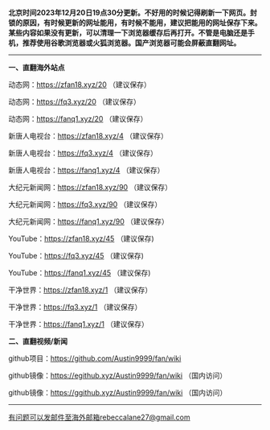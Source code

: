 **北京时间2023年12月20日19点30分更新。不好用的时候记得刷新一下网页。封锁的原因，有时候更新的网址能用，有时候不能用，建议把能用的网址保存下来。某些内容如果没有更新，可以清理一下浏览器缓存后再打开。不管是电脑还是手机，推荐使用谷歌浏览器或火狐浏览器。国产浏览器可能会屏蔽直翻网址。**

***

**一、直翻海外站点**

动态网：https://zfan18.xyz/20 （建议保存）

动态网：https://fq3.xyz/20 （建议保存）

动态网：https://fanq1.xyz/20 （建议保存）

新唐人电视台：https://zfan18.xyz/4 （建议保存）

新唐人电视台：https://fq3.xyz/4 （建议保存）

新唐人电视台：https://fanq1.xyz/4 （建议保存）

大纪元新闻网：https://zfan18.xyz/90 （建议保存）

大纪元新闻网：https://fq3.xyz/90 （建议保存）

大纪元新闻网：https://fanq1.xyz/90 （建议保存）

YouTube：https://zfan18.xyz/45 （建议保存)

YouTube：https://fq3.xyz/45 （建议保存)

YouTube：https://fanq1.xyz/45 （建议保存)

干净世界：https://zfan18.xyz/1 （建议保存）

干净世界：https://fq3.xyz/1 （建议保存）

干净世界：https://fanq1.xyz/1 （建议保存）

**二、直翻视频/新闻**

github项目：https://github.com/Austin9999/fan/wiki

github镜像：https://egithub.xyz/Austin9999/fan/wiki （国内访问）

github镜像：https://ggithub.xyz/Austin9999/fan/wiki （国内访问）

***


有问题可以发邮件至海外邮箱rebeccalane27@gmail.com

